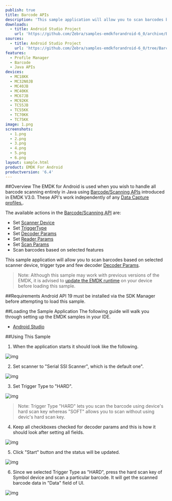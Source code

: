 ```yaml
---
publish: true
title: Barcode APIs
description: 'This sample application will allow you to scan barcodes based on selected scanner device, trigger type and a few decoder Decoder Params.'
downloads:
  - title: Android Studio Project
    url: 'https://github.com/Zebra/samples-emdkforandroid-6_0/archive/BarcodeSample1.zip'
sources:
  - title: Android Studio Project
    url: 'https://github.com/Zebra/samples-emdkforandroid-6_0/tree/BarcodeSample1'
features:
  - Profile Manager
  - Barcode
  - Java APIs
devices:
  - MC18KK
  - MC32N0JB
  - MC40JB
  - MC40KK
  - MC67JB
  - MC92KK
  - TC55JB
  - TC55KK
  - TC70KK
  - TC75KK
image: 1.png
screenshots:
  - 1.png
  - 2.png
  - 3.png
  - 4.png
  - 5.png
  - 6.png
layout: sample.html
product: EMDK For Android
productversion: '6.4'
---
```


##Overview
The EMDK for Android is used when you wish to handle all barcode scanning entirely in Java using [Barcode/Scanning APIs](/emdk-for-android/6-4/api) introduced in EMDK V3.0. These API's work independently of any [Data Capture profiles.](/emdk-for-android/6-4/mx/data-capture/barcode).  

The available actions in the [Barcode/Scanning API](/emdk-for-android/6-4/api) are:
  
* Set [Scanner Device](/emdk-for-android/6-4/api/barcode/BarcodeManager-DeviceIdentifier/)  
* Set [TriggerType](/emdk-for-android/6-4/api/barcode/Scanner)
* Set [Decoder Params](/emdk-for-android/6-4/api/barcode/ScannerConfig-DecoderParams)
* Set [Reader Params](/emdk-for-android/6-4/api/barcode/ScannerConfig-ReaderParams)
* Set [Scan Params](/emdk-for-android/6-4/api/barcode/ScannerConfig-ScanParams)
* Scan barcodes based on selected features   

This sample application will allow you to scan barcodes based on selected scanner device, trigger type and few decoder [Decoder Params](/emdk-for-android/6-4/api/barcode/ScannerConfig-DecoderParams).


>Note: Although this sample may work with previous versions of the EMDK, it is advised to [update the EMDK runtime](../../guide/setupDevice/) on your device before loading this sample.

##Requirements
Android API 19 must be installed via the SDK Manager before attempting to load this sample.

##Loading the Sample Application
The following guide will walk you through setting up the EMDK samples in your IDE.

* [Android Studio](/emdk-for-android/6-4/guide/emdksamples_androidstudio)


##Using This Sample
1. When the application starts it should look like the following.
  
  ![img](barcode_1.png)
  
2. Set scanner to "Serial SSI Scanner", which is the default one". 

  ![img](../../images/samples/barcode_2.png)

3. Set Trigger Type to "HARD".

  ![img](barcode_3.png)

  > Note: Trigger Type "HARD" lets you scan the barcode using device's hard scan key whereas "SOFT" allows you to scan without using devic's hard scan key.

4. Keep all checkboxes checked for decoder params and this is how it should look after setting all fields.
    
  ![img](barcode_4.png)    

5. Click "Start" button and the status will be updated.

  ![img](../../images/samples/barcode_5.png) 
 
6. Since we selected Trigger Type as "HARD", press the hard scan key of Symbol device and scan a particular barcode. It will get the scanned barcode data in "Data" field of UI.
   
  ![img](barcode_6.png)  
  






















